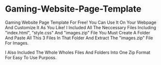 # Gaming-Website-Page-Template
Gaming Website Page Template For Free! You Can Use It On Your Webpage And Customize It As You Like! I Included All The Neccessary Files Including "index.html", "style.css" And "images.zip" File You Must Create A Folder And Paste All This 3 Files In That Folder And Extract The "images.zip" File For Images.

I Also Included The Whole Wholes Files And Folders Into One Zip Format For Easy To Use Purposs.
